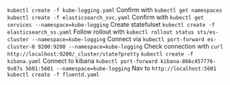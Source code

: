 `kubectl create -f kube-logging.yaml`
Confirm with `kubectl get namespaces`
`kubectl create -f elasticsearch_svc.yaml`
Confirm with `kubectl get services --namespace=kube-logging`
Create statefulset `kubectl create -f elasticsearch_ss.yaml`
Follow rollout with `kubectl rollout status sts/es-cluster --namespace=kube-logging`
Connect via `kubectl port-forward es-cluster-0 9200:9200 --namespace=kube-logging`
Check connection with `curl http://localhost:9200/_cluster/state?pretty`
`kubectl create -f kibana.yaml`
Connect to kibana `kubectl port-forward kibana-866c457776-9v87s 5601:5601 --namespace=kube-logging`
Nav to `http://localhost:5601`
`kubectl create -f fluentd.yaml`
